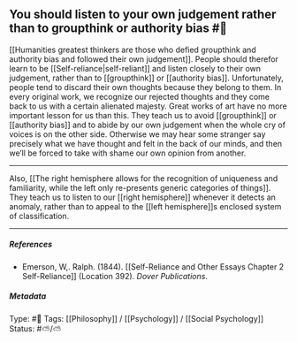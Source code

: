 ## You should listen to your own judgement rather than to groupthink or authority bias #🧠 

[[Humanities greatest thinkers are those who defied groupthink and authority bias and followed their own judgement]]. People should therefor learn to be [[Self-reliance|self-reliant]] and listen closely to their own judgement, rather than to [[groupthink]] or [[authority bias]]. Unfortunately, people tend to discard their own thoughts because they belong to them. In every original work, we recognize our rejected thoughts and they come back to us with a certain alienated majesty. Great works of art have no more important lesson for us than this. They teach us to avoid [[groupthink]] or [[authority bias]] and to abide by our own judgement when the whole cry of voices is on the other side. Otherwise we may hear some stranger say precisely what we have thought and felt in the back of our minds, and then we’ll be forced to take with shame our own opinion from another. 

___

Also, [[The right hemisphere allows for the recognition of uniqueness and familiarity, while the left only re-presents generic categories of things]]. They teach us to listen to our [[right hemisphere]] whenever it detects an anomaly, rather than to appeal to the [[left hemisphere]]s enclosed system of classification. 

___

##### References

- Emerson, W,. Ralph. (1844). [[Self-Reliance and Other Essays Chapter 2 Self-Reliance]] (Location 392). _Dover Publications_.

##### Metadata

Type: #🔴 
Tags: [[Philosophy]] / [[Psychology]] / [[Social Psychology]]
Status: #⛅️/⛅️ 